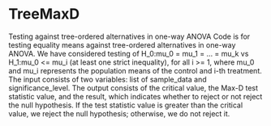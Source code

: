# TreeMaxD
Testing against tree-ordered alternatives in one-way ANOVA
Code is for testing equality means against tree-ordered alternatives in one-way ANOVA. We have considered testing of H_0:mu_0 = mu_1 = ... = mu_k vs H_1:mu_0 <= mu_i (at least one strict inequality), for all i >= 1, where mu_0 and mu_i represents the population means of the control and i-th treatment. The input consists of two variables: list of sample_data and significance_level. The output consists of the critical value, the Max-D test statistic value, and the result, which indicates whether to reject or not reject the null hypothesis.  If the test statistic value is greater than the critical value, we reject the null hypothesis; otherwise, we do not reject it.
